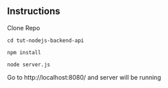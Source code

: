 ## Instructions

Clone Repo

```
cd tut-nodejs-backend-api

npm install

node server.js
```

Go to http://localhost:8080/ and server will be running
